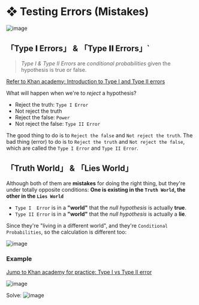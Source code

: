 #  ❖ Testing Errors (Mistakes)

![image](https://user-images.githubusercontent.com/14041622/45285645-42d58e80-b516-11e8-9bf5-0218a77cc1fd.png)

## 「Type 𝐈 Errors」 & 「Type 𝐈𝐈 Errors」`

> _Type I & Type II Errors_ are _conditional probabilities_ given the hypothesis is true or false.

[Refer to Khan academy: Introduction to Type I and Type II errors](https://www.khanacademy.org/math/statistics-probability/significance-tests-one-sample/modal/v/introduction-to-type-i-and-type-ii-errors)

What will happen when we're to _reject_ a hypothesis?
- Reject the truth: `Type I Error`
- Not reject the truth
- Reject the false: `Power`
- Not reject the false: `Type II Error`

The good thing to do is to `Reject the false` and `Not reject the truth`.
The bad thing (error) to do is to `Reject the truth` and `Not reject the false`, which are called the `Type I Error` and `Type II Error`.


## 「Truth World」 & 「Lies World」

Although both of them are **mistakes** for doing the right thing, but they're under totally opposite conditions:
**One is existing in the `Truth World`, the other in the `Lies World`**

- `Type I  Error` is in a **"world"** that the _null hypothesis_ is actually **true**.
- `Type II Error` is in a **"world"** that the _null hypothesis_ is actually a **lie**.

Since they're "living in a different world", and they're `Conditional Probabilities`, so the calculation is different too:

![image](https://user-images.githubusercontent.com/14041622/45341277-a4583480-b5cc-11e8-826d-1120c74ae9d8.png)



### Example

[Jump to Khan academy for practice: Type I vs Type II error](https://www.khanacademy.org/math/ap-statistics/tests-significance-ap/error-probabilities-power/e/type-i-error-type-ii-error-power)

![image](https://user-images.githubusercontent.com/14041622/72673202-06b72400-3aa2-11ea-8886-ec26f247067b.png)

Solve:
![image](https://user-images.githubusercontent.com/14041622/45290563-8504cd00-b522-11e8-8743-0741a14f5a40.png)



